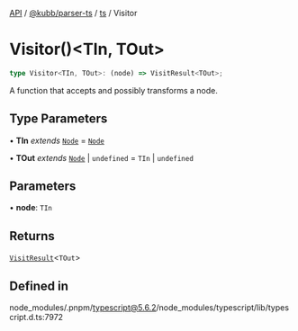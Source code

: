 [API](../../../../../packages.md) / [@kubb/parser-ts](../../../index.md) / [ts](../index.md) / Visitor

# Visitor()\<TIn, TOut\>

```ts
type Visitor<TIn, TOut>: (node) => VisitResult<TOut>;
```

A function that accepts and possibly transforms a node.

## Type Parameters

• **TIn** *extends* [`Node`](../interfaces/Node.md) = [`Node`](../interfaces/Node.md)

• **TOut** *extends* [`Node`](../interfaces/Node.md) \| `undefined` = `TIn` \| `undefined`

## Parameters

• **node**: `TIn`

## Returns

[`VisitResult`](VisitResult.md)\<`TOut`\>

## Defined in

node\_modules/.pnpm/typescript@5.6.2/node\_modules/typescript/lib/typescript.d.ts:7972
